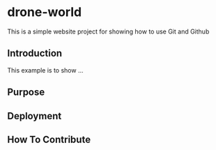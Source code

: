 # drone-world

This is a simple website project for showing how to use Git and Github

## Introduction

This example is to show ... 

## Purpose

## Deployment

## How To Contribute
